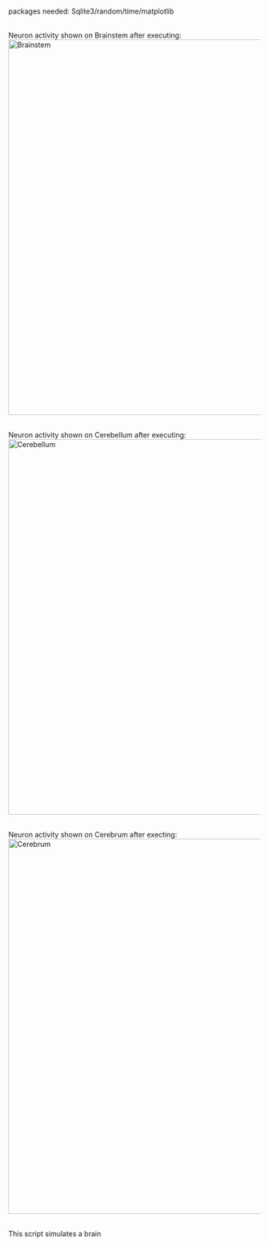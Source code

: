 <br>packages needed: Sqlite3/random/time/matplotlib</br>

<br>Neuron activity shown on Brainstem after executing:</br>
<img width="750" alt="Brainstem" src="https://github.com/MrMime0x0/brain-simulation/assets/136033068/78960ea3-6139-4f92-aa5f-4efe88397a2b">


<br>Neuron activity shown on Cerebellum after executing:</br>
<img width="750" alt="Cerebellum" src="https://github.com/MrMime0x0/brain-simulation/assets/136033068/f4add136-5cb4-4180-b755-d1f9c91c0629">


<br>Neuron activity shown on Cerebrum after execting:</br>
<img width="749" alt="Cerebrum" src="https://github.com/MrMime0x0/brain-simulation/assets/136033068/02a41412-8eb5-4ac6-a7f0-d85ef5404ff3">


</br>This script simulates a brain</br>
